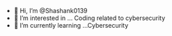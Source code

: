 - 👋 Hi, I’m @Shashank0139
- 👀 I’m interested in ... Coding related to cybersecurity
- 🌱 I’m currently learning ...Cybersecurity


<!---
Shashank0139/Shashank0139 is a ✨ special ✨ repository because its `README.md` (this file) appears on your GitHub profile.
You can click the Preview link to take a look at your changes.
--->

